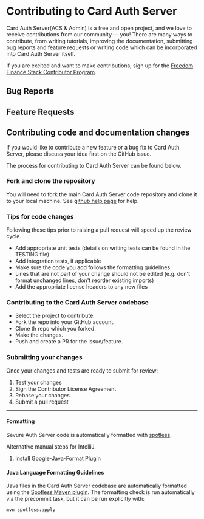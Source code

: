 # Contributing to Card Auth Server

Card Auth Server(ACS & Admin) is a free and open project, and we love to receive contributions from our community — you!
There are many ways to contribute, from writing tutorials, improving the documentation, submitting bug reports 
and feature requests or writing code which can be incorporated into Card Auth Server itself.

If you are excited and want to make contributions, sign up for the 
[Freedom Finance Stack Contributor Program](https://razorpay.com/).

## Bug Reports

## Feature Requests

## Contributing code and documentation changes
If you would like to contribute a new feature or a bug fix to Card Auth Server, please discuss your idea first on the GitHub issue.

The process for contributing to Card Auth Server can be found below.

### Fork and clone the repository
You will need to fork the main Card Auth Server code repository and clone it to your local machine. 
See [github help page](https://docs.github.com/en/get-started/quickstart/fork-a-repo) for help.

### Tips for code changes
Following these tips prior to raising a pull request will speed up the review cycle.

* Add appropriate unit tests (details on writing tests can be found in the TESTING file)
* Add integration tests, if applicable
* Make sure the code you add follows the formatting guidelines
* Lines that are not part of your change should not be edited (e.g. don't format unchanged lines, don't reorder existing imports)
* Add the appropriate license headers to any new files

### Contributing to the Card Auth Server codebase
- Select the project to contribute.
- Fork the repo into your GitHub account.
- Clone th repo which you forked.
- Make the changes.
- Push and create a PR for the issue/feature.
### Submitting your changes

Once your changes and tests are ready to submit for review:

1. Test your changes
2. Sign the Contributor License Agreement
3. Rebase your changes
4. Submit a pull request
***

#### Formatting
Sevure Auth Server code is automatically formatted with [spotless](https://github.com/diffplug/spotless).

Alternative manual steps for IntelliJ.

1. Install Google-Java-Format Plugin

####  Java Language Formatting Guidelines

Java files in the Card Auth Server codebase are automatically formatted using the [Spotless Maven plugin](https://github.com/diffplug/spotless/tree/main/plugin-maven). The formatting check is run automatically via the precommit task, but it can be run explicitly with:

```
mvn spotless:apply
```